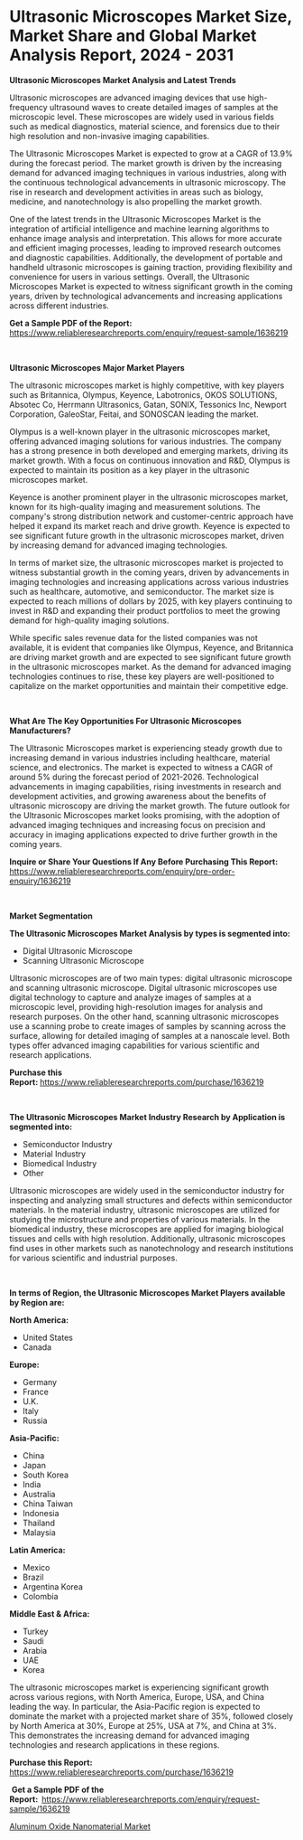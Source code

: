 <p><h1>Ultrasonic Microscopes Market Size, Market Share and Global Market Analysis Report, 2024 - 2031</h1></p><p><strong>Ultrasonic Microscopes Market Analysis and Latest Trends</strong></p>
<p><p>Ultrasonic microscopes are advanced imaging devices that use high-frequency ultrasound waves to create detailed images of samples at the microscopic level. These microscopes are widely used in various fields such as medical diagnostics, material science, and forensics due to their high resolution and non-invasive imaging capabilities.</p><p>The Ultrasonic Microscopes Market is expected to grow at a CAGR of 13.9% during the forecast period. The market growth is driven by the increasing demand for advanced imaging techniques in various industries, along with the continuous technological advancements in ultrasonic microscopy. The rise in research and development activities in areas such as biology, medicine, and nanotechnology is also propelling the market growth.</p><p>One of the latest trends in the Ultrasonic Microscopes Market is the integration of artificial intelligence and machine learning algorithms to enhance image analysis and interpretation. This allows for more accurate and efficient imaging processes, leading to improved research outcomes and diagnostic capabilities. Additionally, the development of portable and handheld ultrasonic microscopes is gaining traction, providing flexibility and convenience for users in various settings. Overall, the Ultrasonic Microscopes Market is expected to witness significant growth in the coming years, driven by technological advancements and increasing applications across different industries.</p></p>
<p><strong>Get a Sample PDF of the Report:&nbsp;</strong> <a href="https://www.reliableresearchreports.com/enquiry/request-sample/1636219">https://www.reliableresearchreports.com/enquiry/request-sample/1636219</a></p>
<p>&nbsp;</p>
<p><strong>Ultrasonic Microscopes Major Market Players</strong></p>
<p><p>The ultrasonic microscopes market is highly competitive, with key players such as Britannica, Olympus, Keyence, Labotronics, OKOS SOLUTIONS, Absotec Co, Herrmann Ultrasonics, Gatan, SONIX, Tessonics Inc, Newport Corporation, GaleoStar, Feitai, and SONOSCAN leading the market.</p><p>Olympus is a well-known player in the ultrasonic microscopes market, offering advanced imaging solutions for various industries. The company has a strong presence in both developed and emerging markets, driving its market growth. With a focus on continuous innovation and R&D, Olympus is expected to maintain its position as a key player in the ultrasonic microscopes market.</p><p>Keyence is another prominent player in the ultrasonic microscopes market, known for its high-quality imaging and measurement solutions. The company's strong distribution network and customer-centric approach have helped it expand its market reach and drive growth. Keyence is expected to see significant future growth in the ultrasonic microscopes market, driven by increasing demand for advanced imaging technologies.</p><p>In terms of market size, the ultrasonic microscopes market is projected to witness substantial growth in the coming years, driven by advancements in imaging technologies and increasing applications across various industries such as healthcare, automotive, and semiconductor. The market size is expected to reach millions of dollars by 2025, with key players continuing to invest in R&D and expanding their product portfolios to meet the growing demand for high-quality imaging solutions.</p><p>While specific sales revenue data for the listed companies was not available, it is evident that companies like Olympus, Keyence, and Britannica are driving market growth and are expected to see significant future growth in the ultrasonic microscopes market. As the demand for advanced imaging technologies continues to rise, these key players are well-positioned to capitalize on the market opportunities and maintain their competitive edge.</p></p>
<p>&nbsp;</p>
<p><strong>What Are The Key Opportunities For Ultrasonic Microscopes Manufacturers?</strong></p>
<p><p>The Ultrasonic Microscopes market is experiencing steady growth due to increasing demand in various industries including healthcare, material science, and electronics. The market is expected to witness a CAGR of around 5% during the forecast period of 2021-2026. Technological advancements in imaging capabilities, rising investments in research and development activities, and growing awareness about the benefits of ultrasonic microscopy are driving the market growth. The future outlook for the Ultrasonic Microscopes market looks promising, with the adoption of advanced imaging techniques and increasing focus on precision and accuracy in imaging applications expected to drive further growth in the coming years.</p></p>
<p><strong>Inquire or Share Your Questions If Any Before Purchasing This Report:</strong> <a href="https://www.reliableresearchreports.com/enquiry/pre-order-enquiry/1636219">https://www.reliableresearchreports.com/enquiry/pre-order-enquiry/1636219</a></p>
<p>&nbsp;</p>
<p><strong>Market Segmentation</strong></p>
<p><strong>The Ultrasonic Microscopes Market Analysis by types is segmented into:</strong></p>
<p><ul><li>Digital Ultrasonic Microscope</li><li>Scanning Ultrasonic Microscope</li></ul></p>
<p><p>Ultrasonic microscopes are of two main types: digital ultrasonic microscope and scanning ultrasonic microscope. Digital ultrasonic microscopes use digital technology to capture and analyze images of samples at a microscopic level, providing high-resolution images for analysis and research purposes. On the other hand, scanning ultrasonic microscopes use a scanning probe to create images of samples by scanning across the surface, allowing for detailed imaging of samples at a nanoscale level. Both types offer advanced imaging capabilities for various scientific and research applications.</p></p>
<p><strong>Purchase this Report:&nbsp;</strong><a href="https://www.reliableresearchreports.com/purchase/1636219">https://www.reliableresearchreports.com/purchase/1636219</a></p>
<p>&nbsp;</p>
<p><strong>The Ultrasonic Microscopes Market Industry Research by Application is segmented into:</strong></p>
<p><ul><li>Semiconductor Industry</li><li>Material Industry</li><li>Biomedical Industry</li><li>Other</li></ul></p>
<p><p>Ultrasonic microscopes are widely used in the semiconductor industry for inspecting and analyzing small structures and defects within semiconductor materials. In the material industry, ultrasonic microscopes are utilized for studying the microstructure and properties of various materials. In the biomedical industry, these microscopes are applied for imaging biological tissues and cells with high resolution. Additionally, ultrasonic microscopes find uses in other markets such as nanotechnology and research institutions for various scientific and industrial purposes.</p></p>
<p>&nbsp;</p>
<p><strong>In terms of Region, the Ultrasonic Microscopes Market Players available by Region are:</strong></p>
<p>
    <p> <strong> North America: </strong>
        <ul>
            <li>United States</li>
            <li>Canada</li>
        </ul>
        </p> 
    <p> <strong> Europe: </strong>
        <ul>
            <li>Germany</li>
            <li>France</li>
            <li>U.K.</li>
            <li>Italy</li>
            <li>Russia</li>
        </ul>
        </p> 
    <p> <strong> Asia-Pacific: </strong>
        <ul>
            <li>China</li>
            <li>Japan</li>
            <li>South Korea</li>
            <li>India</li>
            <li>Australia</li>
            <li>China Taiwan</li>
            <li>Indonesia</li>
            <li>Thailand</li>
            <li>Malaysia</li>
        </ul>
        </p> 
    <p> <strong> Latin America: </strong>
        <ul>
            <li>Mexico</li>
            <li>Brazil</li>
            <li>Argentina Korea</li>
            <li>Colombia</li>
        </ul>
        </p> 
    <p> <strong> Middle East & Africa: </strong>
        <ul>
            <li>Turkey</li>
            <li>Saudi</li>
            <li>Arabia</li>
            <li>UAE</li>
            <li>Korea</li>
        </ul>
    </p>
    </p>
<p><p>The ultrasonic microscopes market is experiencing significant growth across various regions, with North America, Europe, USA, and China leading the way. In particular, the Asia-Pacific region is expected to dominate the market with a projected market share of 35%, followed closely by North America at 30%, Europe at 25%, USA at 7%, and China at 3%. This demonstrates the increasing demand for advanced imaging technologies and research applications in these regions.</p></p>
<p><strong>Purchase this Report: </strong><a href="https://www.reliableresearchreports.com/purchase/1636219">https://www.reliableresearchreports.com/purchase/1636219</a></p>
<p>&nbsp;<strong>Get a Sample PDF of the Report:&nbsp;&nbsp;</strong><a href="https://www.reliableresearchreports.com/enquiry/request-sample/1636219">https://www.reliableresearchreports.com/enquiry/request-sample/1636219</a></p>
<p><strong></strong></p>
<p><p><a href="https://github.com/GroverBarry/Market-Research-Report-List-3/blob/main/aluminum-oxide-nanomaterial-market.md">Aluminum Oxide Nanomaterial Market</a></p></p>